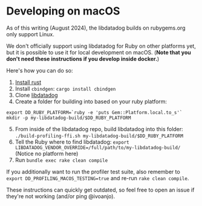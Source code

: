 # Developing on macOS

As of this writing (August 2024), the libdatadog builds on rubygems.org only support Linux.

We don't officially support using libdatadog for Ruby on other platforms yet, but it is possible to use it for local development on macOS.
(**Note that you don't need these instructions if you develop inside docker.**)

Here's how you can do so:

1. [Install rust](https://www.rust-lang.org/tools/install)
2. Install `cbindgen`: `cargo install cbindgen`
3. Clone [libdatadog](https://github.com/datadog/libdatadog)
4. Create a folder for building into based on your ruby platform:

```
export DD_RUBY_PLATFORM=`ruby -e 'puts Gem::Platform.local.to_s'`
mkdir -p my-libdatadog-build/$DD_RUBY_PLATFORM
```

5. From inside of the libdatadog repo, build libdatadog into this folder: `./build-profiling-ffi.sh my-libdatadog-build/$DD_RUBY_PLATFORM`
6. Tell the Ruby where to find libdatadog: `export LIBDATADOG_VENDOR_OVERRIDE=/full/path/to/my-libdatadog-build/` (Notice no platform here)
7. Run `bundle exec rake clean compile`

If you additionally want to run the profiler test suite, also remember to `export DD_PROFILING_MACOS_TESTING=true` and re-run `rake clean compile`.

These instructions can quickly get outdated, so feel free to open an issue if they're not working (and/or ping @ivoanjo).
